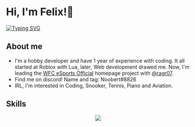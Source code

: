 # Hi, I'm Felix!👋

<a href="https://git.io/typing-svg"><img src="https://readme-typing-svg.demolab.com?font=Fira+Code&pause=1000&color=00F7DC&background=FFFFFF00&width=435&lines=Hey+there%2C+it%E2%80%99s+Felix!;Head+developer+%40WFC+eSports+Official;Game+developer+at+Roblox;Skills%3A+HTML%2C+CSS%2C+JavaScript%2C+Lua" alt="Typing SVG" /></a>

## About me 

<ul>
  <li>I'm a hobby developer and have 1 year of experience with coding. It all started at Roblox with Lua, later, Web    development drawed me. Now, I'm leading the <a href="https://github.com/WFC-eSports-Official">WFC eSports Official<a> homepage project with <a href="https://github.com/ragr07">@ragr07</a>.</li>
  <li>Find me on discord! Name and tag: Noobert#8826</li>
  <li>IRL, I'm interested in Coding, Snooker, Tennis, Piano and Aviation.</li>
</ul>

## Skills

<p align="center">
  <a href="https://skillicons.dev">
    <img src="https://skillicons.dev/icons?i=html,css,js,lua,py,github,discord,instagram" />
  </a>
</p>
